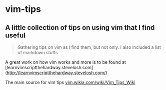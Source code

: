 # vim-tips
A little collection of tips on using vim that I find useful
----

>Gathering tips on vim as I find them, but not only. I also included a list of markdown stuffs

A great work on how vim works and more is to be found at [learnvimscriptthehardway.stevelosh.com] (http://learnvimscriptthehardway.stevelosh.com/)

The main source for vim tips [vim.wikia.com/wiki/Vim_Tips_Wiki](http://vim.wikia.com/wiki/Vim_Tips_Wiki)

